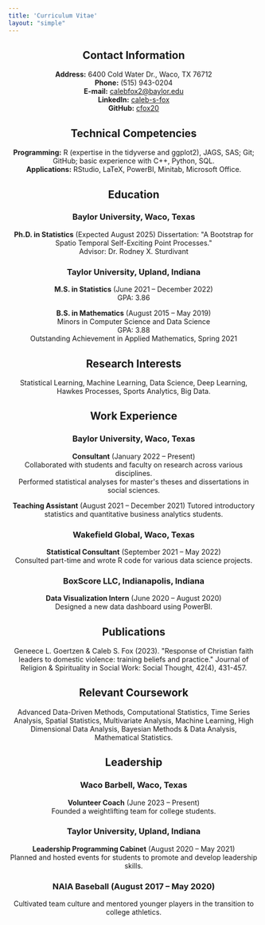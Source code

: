 ```yaml
---
title: 'Curriculum Vitae'
layout: "simple"
---
```


<div style="text-align: center;">

## Contact Information

**Address:** 6400 Cold Water Dr., Waco, TX 76712  
**Phone:** (515) 943-0204  
**E-mail:** [calebfox2@baylor.edu](mailto:calebfox2@baylor.edu)    
**LinkedIn:** [caleb-s-fox](https://www.linkedin.com/in/caleb-s-fox/)  
**GitHub:** [cfox20](https://github.com/cfox20)  

## Technical Competencies

**Programming:** R (expertise in the tidyverse and ggplot2), JAGS, SAS; Git; GitHub; basic experience with C++, Python, SQL.  
**Applications:** RStudio, LaTeX, PowerBI, Minitab, Microsoft Office.  

## Education

### Baylor University, Waco, Texas
**Ph.D. in Statistics** (Expected August 2025)
  Dissertation: "A Bootstrap for Spatio Temporal Self-Exciting Point Processes."  
  Advisor: Dr. Rodney X. Sturdivant  

### Taylor University, Upland, Indiana
**M.S. in Statistics** (June 2021 – December 2022)  
  GPA: 3.86

**B.S. in Mathematics** (August 2015 – May 2019)  
  Minors in Computer Science and Data Science  
  GPA: 3.88  
  Outstanding Achievement in Applied Mathematics, Spring 2021  

## Research Interests

Statistical Learning, Machine Learning, Data Science, Deep Learning, Hawkes Processes, Sports Analytics, Big Data.  

## Work Experience

### Baylor University, Waco, Texas
**Consultant** (January 2022 – Present)  
  Collaborated with students and faculty on research across various disciplines.  
  Performed statistical analyses for master's theses and dissertations in social sciences.  

**Teaching Assistant** (August 2021 – December 2021)
  Tutored introductory statistics and quantitative business analytics students. 

### Wakefield Global, Waco, Texas
**Statistical Consultant** (September 2021 – May 2022)  
  Consulted part-time and wrote R code for various data science projects.  

### BoxScore LLC, Indianapolis, Indiana
**Data Visualization Intern** (June 2020 – August 2020)  
  Designed a new data dashboard using PowerBI.  

## Publications

Geneece L. Goertzen & Caleb S. Fox (2023). "Response of Christian faith leaders to domestic violence: training beliefs and practice." Journal of Religion & Spirituality in Social Work: Social Thought, 42(4), 431-457.  

## Relevant Coursework

Advanced Data-Driven Methods, Computational Statistics, Time Series Analysis, Spatial Statistics, Multivariate Analysis, Machine Learning, High Dimensional Data Analysis, Bayesian Methods & Data Analysis, Mathematical Statistics. 

## Leadership

### Waco Barbell, Waco, Texas
**Volunteer Coach** (June 2023 – Present)  
  Founded a weightlifting team for college students.  

### Taylor University, Upland, Indiana
**Leadership Programming Cabinet** (August 2020 – May 2021)  
  Planned and hosted events for students to promote and develop leadership skills.  

### NAIA Baseball (August 2017 – May 2020)
Cultivated team culture and mentored younger players in the transition to college athletics.  

</div>